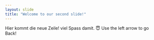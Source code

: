```yaml
---
layout: slide
title: "Welcome to our second slide!"
---
```

Hier kommt die neue Zeile! viel Spass damit. :innocent:
Use the left arrow to go Back!
